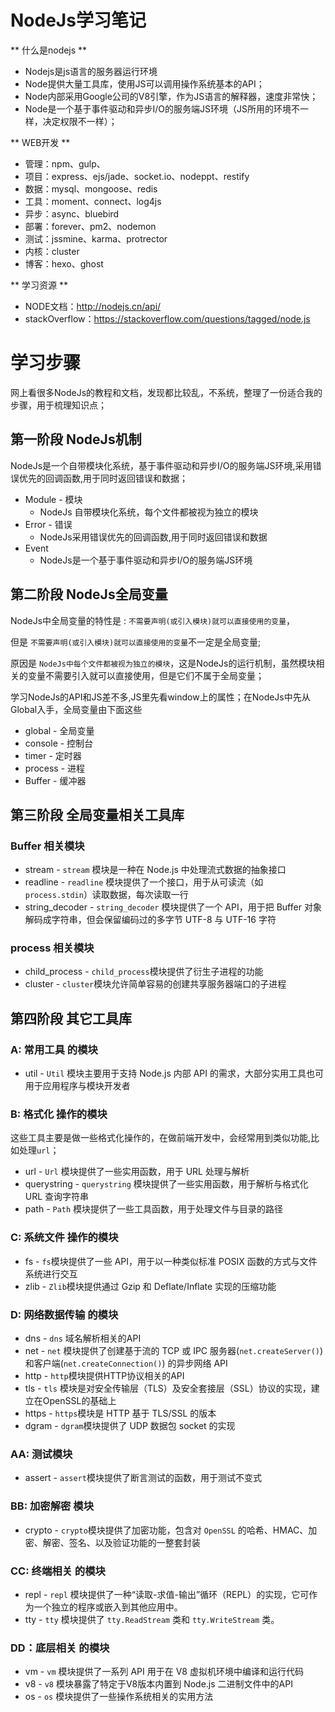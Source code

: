 # NodeJs学习笔记

** 什么是nodejs **

- Nodejs是js语言的服务器运行环境
- Node提供大量工具库，使用JS可以调用操作系统基本的API；
- Node内部采用Google公司的V8引擎，作为JS语言的解释器，速度非常快；
- Node是一个基于事件驱动和异步I/O的服务端JS环境（JS所用的环境不一样，决定权限不一样）；

** WEB开发 **

- 管理：npm、gulp、 
- 项目：express、ejs/jade、socket.io、nodeppt、restify 
- 数据：mysql、mongoose、redis 
- 工具：moment、connect、log4js 
- 异步：async、bluebird 
- 部署：forever、pm2、nodemon 
- 测试：jssmine、karma、protrector 
- 内核：cluster 
- 博客：hexo、ghost 

** 学习资源 **

- NODE文档：http://nodejs.cn/api/ 
- stackOverflow：https://stackoverflow.com/questions/tagged/node.js

# 学习步骤

网上看很多NodeJs的教程和文档，发现都比较乱，不系统，整理了一份适合我的步骤，用于梳理知识点；

## 第一阶段 NodeJs机制

NodeJs是一个自带模块化系统，基于事件驱动和异步I/O的服务端JS环境,采用错误优先的回调函数,用于同时返回错误和数据；

- Module - 模块
    - NodeJs 自带模块化系统，每个文件都被视为独立的模块
- Error - 错误 
    - NodeJs采用错误优先的回调函数,用于同时返回错误和数据
- Event 
    - NodeJs是一个基于事件驱动和异步I/O的服务端JS环境
    
## 第二阶段 NodeJs全局变量

NodeJs中全局变量的特性是 : `不需要声明(或引入模块)就可以直接使用的变量`，

但是 `不需要声明(或引入模块)就可以直接使用的变量`不一定是全局变量;

原因是 `NodeJs中每个文件都被视为独立的模块`，这是NodeJs的运行机制，虽然模块相关的变量不需要引入就可以直接使用，但是它们不属于全局变量；

学习NodeJs的API和JS差不多,JS里先看window上的属性；在NodeJs中先从Global入手，全局变量由下面这些

- global    - 全局变量
- console   - 控制台
- timer     - 定时器
- process   - 进程
- Buffer    - 缓冲器
    
## 第三阶段 全局变量相关工具库

### Buffer 相关模块

- stream            - `stream`   模块是一种在 Node.js 中处理流式数据的抽象接口
- readline          - `readline` 模块提供了一个接口，用于从可读流（如 `process.stdin`）读取数据，每次读取一行
- string_decoder    - `string_decoder` 模块提供了一个 API，用于把 Buffer 对象解码成字符串，但会保留编码过的多字节 UTF-8 与 UTF-16 字符

### process 相关模块

- child_process - `child_process`模块提供了衍生子进程的功能
- cluster       - `cluster`模块允许简单容易的创建共享服务器端口的子进程

## 第四阶段 其它工具库

### A: 常用工具 的模块

- util  - `Util` 模块主要用于支持 Node.js 内部 API 的需求，大部分实用工具也可用于应用程序与模块开发者

### B: 格式化 操作的模块

这些工具主要是做一些格式化操作的，在做前端开发中，会经常用到类似功能,比如处理`url`；

- url               - `Url`  模块提供了一些实用函数，用于 URL 处理与解析
- querystring       - `querystring` 模块提供了一些实用函数，用于解析与格式化 URL 查询字符串
- path              - `Path` 模块提供了一些工具函数，用于处理文件与目录的路径

### C: 系统文件 操作的模块

- fs    - `fs`模块提供了一些 API，用于以一种类似标准 POSIX 函数的方式与文件系统进行交互
- zlib  - `Zlib`模块提供通过 Gzip 和 Deflate/Inflate 实现的压缩功能

### D: 网络数据传输 的模块

- dns   - `dns` 域名解析相关的API
- net   - `net` 模块提供了创建基于流的 TCP 或 IPC 服务器(`net.createServer()`)和客户端(`net.createConnection()`) 的异步网络 API
- http  - `http`模块提供HTTP协议相关的API
- tls   - `tls` 模块是对安全传输层（TLS）及安全套接层（SSL）协议的实现，建立在OpenSSL的基础上
- https - `https`模块是 HTTP 基于 TLS/SSL 的版本
- dgram - `dgram`模块提供了 UDP 数据包 socket 的实现

### AA: 测试模块

- assert - `assert`模块提供了断言测试的函数，用于测试不变式

### BB: 加密解密 模块

- crypto - `crypto`模块提供了加密功能，包含对 `OpenSSL` 的哈希、HMAC、加密、解密、签名、以及验证功能的一整套封装

### CC: 终端相关 的模块

- repl  - `repl` 模块提供了一种“读取-求值-输出”循环（REPL）的实现，它可作为一个独立的程序或嵌入到其他应用中。
- tty   - `tty`  模块提供了 `tty.ReadStream` 类和 `tty.WriteStream` 类。

### DD：底层相关 的模块
- vm    - `vm`  模块提供了一系列 API 用于在 V8 虚拟机环境中编译和运行代码
- v8    - `v8`  模块暴露了特定于V8版本内置到 Node.js 二进制文件中的API
- os    - `os`  模块提供了一些操作系统相关的实用方法